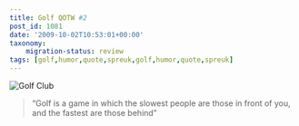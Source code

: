 ```yaml
---
title: Golf QOTW #2
post_id: 1081
date: '2009-10-02T10:53:01+00:00'
taxonomy:
    migration-status: review
tags: [golf,humor,quote,spreuk,golf,humor,quote,spreuk]
---
```

![Golf Club](/wp-content/uploads/2009/08/golf-club.jpg?w=150 "Golf Club")

> “Golf is a game in which the slowest people are those in front of you, and the fastest are those behind”
